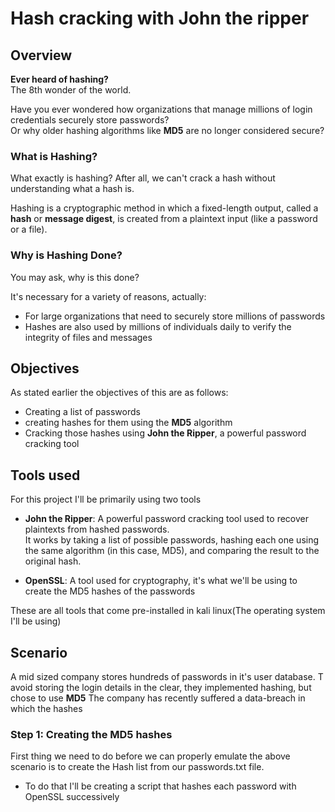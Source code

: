 # Hash cracking with John the ripper
## Overview
**Ever heard of hashing?**  
The 8th wonder of the world.

Have you ever wondered how organizations that manage millions of login credentials securely store passwords?  
Or why older hashing algorithms like **MD5** are no longer considered secure?



### What is Hashing?

What exactly is hashing? After all, we can't crack a hash without understanding what a hash is.

Hashing is a cryptographic method in which a fixed-length output, called a **hash** or **message digest**, is created from a plaintext input (like a password or a file).

### Why is Hashing Done?

You may ask, why is this done?

It's necessary for a variety of reasons, actually:

- For large organizations that need to securely store millions of passwords
- Hashes are also used by millions of individuals daily to verify the integrity of files and messages


## Objectives
As stated earlier the objectives of this are as follows:

- Creating a list of passwords  
- creating hashes for them using the **MD5** algorithm  
- Cracking those hashes using **John the Ripper**, a powerful password cracking tool

## Tools used
For this project I'll be primarily using two tools

-  **John the Ripper**: A powerful password cracking tool used to recover plaintexts from hashed passwords.  
  It works by taking a list of possible passwords, hashing each one using the same algorithm (in this case, MD5), and comparing the result to the original hash.

- **OpenSSL**: A tool used for cryptography, it's what we'll be using to create the MD5 hashes of the passwords

These are all tools that come pre-installed in kali linux(The operating system I'll be using)

## Scenario
A mid sized company stores hundreds of passwords in it's user database. T avoid storing the login details in the clear, they implemented hashing, but chose to use **MD5** The company has recently suffered a data-breach in which the hashes  

### Step 1: Creating the MD5 hashes
First thing we need to do before we can properly emulate the above scenario is to create the Hash list from our passwords.txt file.

- To do that I'll be creating a script that hashes each password with OpenSSL successively 
